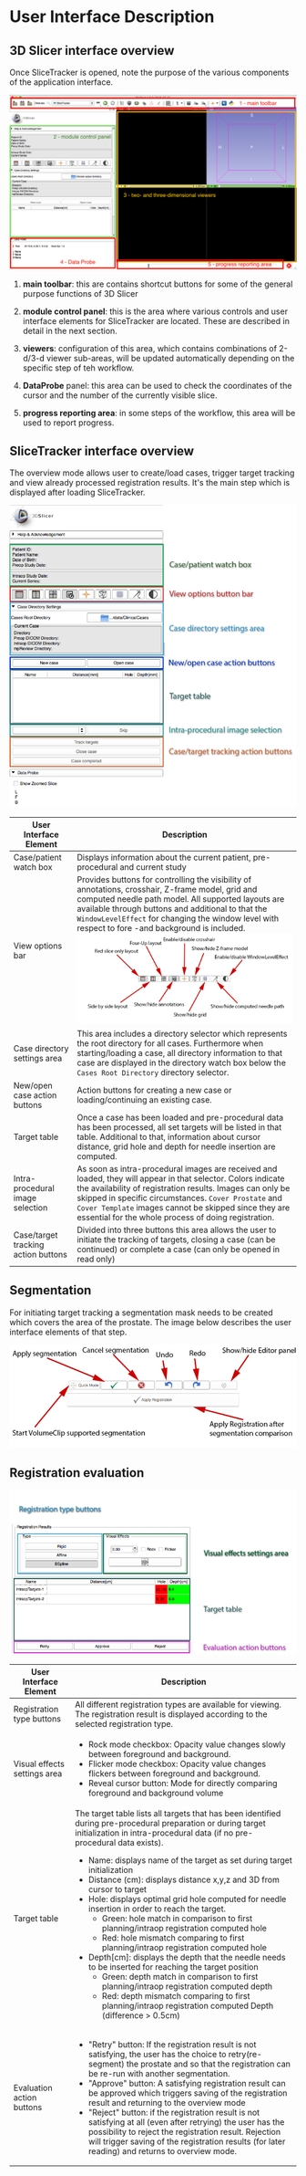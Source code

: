 # User Interface Description

## 3D Slicer interface overview

Once SliceTracker is opened, note the purpose of the various components of the application interface.

![](../images/slicer_gui_overview.png)

1. **main toolbar**: this are contains shortcut buttons for some of the general purpose functions of 3D Slicer

2. **module control panel**: this is the area where various controls and user interface elements for SliceTracker are located. These are described in detail in the next section.

3. **viewers**: configuration of this area, which contains combinations of 2-d/3-d viewer sub-areas, will be updated automatically depending on the specific step of teh workflow. 

4. **DataProbe** panel: this area can be used to check the coordinates of the cursor and the number of the currently visible slice.

5. **progress reporting area**: in some steps of the workflow, this area will be used to report progress.


## SliceTracker interface overview
The overview mode allows user to create/load cases, trigger target tracking and view already processed registration results. It's the main step which is displayed after loading SliceTracker.

![](../images/user_interface.png)

| User Interface Element | Description |
| -- | -- |
| Case/patient watch box | Displays information about the current patient, pre-procedural and current study |
| View options bar | Provides buttons for controlling the visibility of annotations, crosshair, Z-frame model, grid and computed needle path model. All supported layouts are available through buttons and additional to that the `WindowLevelEffect` for changing the window level with respect to fore -and background is included. ![View options bar](../images/view_options.png) |
| Case directory settings area | This area includes a directory selector which represents the root directory for all cases. Furthermore when starting/loading a case, all directory information to that case are displayed in the directory watch box below the `Cases Root Directory` directory selector. |
| New/open case action buttons | Action buttons for creating a new case or loading/continuing an existing case. |
| Target table | Once a case has been loaded and pre-procedural data has been processed, all set targets will be listed in that table. Additional to that, information about cursor distance, grid hole and depth for needle insertion are computed. |
| Intra-procedural image selection | As soon as intra-procedural images are received and loaded, they will appear in that selector. Colors indicate the availability of registration results. Images can only be skipped in specific circumstances. `Cover Prostate` and `Cover Template` images cannot be skipped since they are essential for the whole process of doing registration. |
| Case/target tracking action buttons | Divided into three buttons this area allows the user to initiate the tracking of targets, closing a case (can be continued) or complete a case (can only be opened in read only) |

## Segmentation
For initiating target tracking a segmentation mask needs to be created which covers the area of the prostate. The image below describes the user interface elements of that step.

![](../images/segmentation_interface.png)

## Registration evaluation 
![](../images/evaluation_interface.png)

| User Interface Element | Description |
| -- | -- |
| Registration type buttons | All different registration types are available for viewing. The registration result is displayed according to the selected registration type.|
| Visual effects settings area|<ul><li>Rock mode checkbox: Opacity value changes slowly between foreground and background. </li><li>Flicker mode checkbox: Opacity value changes flickers between foreground and background.</li><li>Reveal cursor button: Mode for directly comparing foreground and background volume</li></ul>|
| Target table| The target table lists all targets that has been identified during pre-procedural preparation or during target initialization in intra-procedural data (if no pre-procedural data exists).<ul><li>Name: displays name of the target as set during target initialization</li><li>Distance (cm): displays distance x,y,z and 3D from cursor to target </li><li>Hole: displays optimal  grid hole computed for needle insertion in order to reach the target. <ul><li>Green: hole match in comparison to first planning/intraop registration computed hole</li><li>Red: hole mismatch comparing to first planning/intraop registration  computed hole</li></ul><li>Depth[cm]: displays the depth that the needle needs to be inserted for reaching the target position<ul><li>Green: depth match in comparison to first planning/intraop registration computed depth </li><li>Red: depth mismatch comparing to first planning/intraop registration computed Depth (difference > 0.5cm)</li>|
| Evaluation action buttons| <ul><li>"Retry" button: If the registration result is not satisfying, the user has the choice to retry(re-segment) the prostate and so that the registration can be re-run with another segmentation. </li><li>"Approve" button: A satisfying registration result can be approved which triggers saving of the registration result and returning to the overview mode</li><li>"Reject" button: if the registration result is not satisfying at all (even after retrying) the user has the possibility to reject the registration result. Rejection will trigger saving of the registration results (for later reading) and returns to overview mode.</li></ul>|

